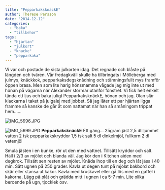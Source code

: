 ```yaml
---
title: "PepparkaksknäckE"
author: Therese Persson
date: "2014-12-12"
categories: 
  - "baka"
  - "tillbehor"
tags: 
  - "hjartan"
  - "julkort"
  - "knacke"
  - "pepparkaka"
---
```


Vi var och postade de sista julkorten idag. Det regnade och blåste på längden och tvären. Vår fredagkväll skulle ha tillbringats i Mölleberga med julmys, knäckkok, pepparkaksdegsknådning och stämningsfullt mys framför öppen brasa. Men som lite harig hönsmamma vågade jag mig inte ut med hönan på vägarna när Alexander stormar utanför fönstret. Vi fick helt enkelt tända ett ljus och baka juligt PepparkaksknäckE, hönan och jag. Olan slår klackarna i taket på julgalej med jobbet. Så jag låter ett par hjärtan ligga framme så kanske de går åt som nattamat när han så småningom trippat hem......  
  
![IMG_5996.JPG](/static/img/IMG_5996.jpg)
  
![IMG_5999.JPG](/static/img/IMG_5999.jpg)
**PepparkaksknäckE** Ett gäng... 25gram jäst 2,5 dl ljummet vatten 2 tsk pepparkakskryddor 1,5 tsk salt 5 dl dinkelmjöl, fullkorn 2 dl vetemjöl

Smula jästen i en bunke, rör ut den med vattnet. Tillsätt kryddor och salt. Häll i 2/3 av mjölet och blanda väl. Jag kör den i Kitchen aiden med degkrok. Tillsätt sen resten av mjölet. Knåda ihop till en deg och låt jäsa i 40 min. Sätt ugnen på 250 grader. Kavla ut degen tunt på mjölat bakbord och skär eller stansa ut kakor. Kavla med kruskavel eller gå lös med en gaffel i kakorna. Lägg på plåt och grädda mitt i ugnen i ca 5-7 min. Lite olika beroende på ugn, tjocklek osv.
